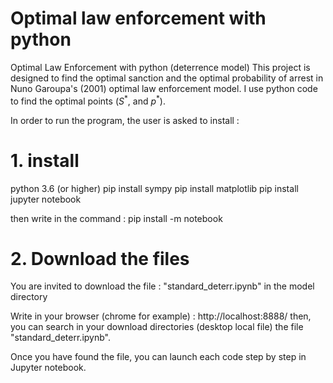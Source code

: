 # Optimal law enforcement with python
Optimal Law Enforcement with python (deterrence model)
This project is designed to find the optimal sanction and the optimal probability of arrest in Nuno Garoupa's (2001) optimal law enforcement model. I use python code to find the optimal points ($S^*$, and $p^*$).

In order to run the program, the user is asked to install :
# 1. install
python 3.6 (or higher)
pip install sympy
pip install matplotlib
pip install jupyter notebook

then write in the command :
pip install -m notebook

# 2. Download the files

You are invited to download the file : "standard_deterr.ipynb" in the model directory

Write in your browser (chrome for example) : http://localhost:8888/
then, you can search in your download directories (desktop local file) the file "standard_deterr.ipynb".

Once you have found the file, you can launch each code step by step in Jupyter notebook.

